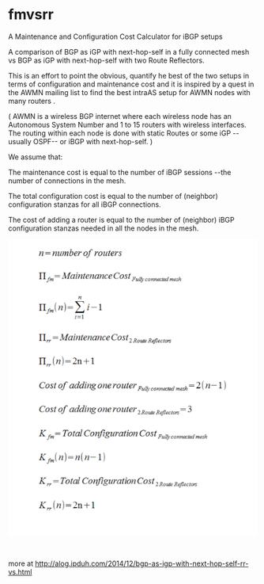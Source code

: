 fmvsrr
===

A Maintenance and Configuration Cost Calculator for iBGP setups

A comparison of BGP as iGP with next-hop-self in a fully connected mesh vs BGP as iGP with next-hop-self
with two Route Reflectors.

This is an effort to point the obvious,
quantify he best of the two setups in terms of configuration and maintenance cost
and it is inspired by a quest in the AWMN mailing list to find the best intraAS setup for AWMN nodes with many routers .


( AWMN is a wireless BGP internet where each wireless node has an Autonomous System Number and 1 to 15 routers with wireless interfaces. The routing within each node is done with static Routes or some iGP --usually OSPF-- or iBGP with next-hop-self. )


We assume that:

The maintenance cost is equal to the number of iBGP sessions --the number of connections in the mesh.

The total configuration cost is equal to the number of (neighbor) configuration stanzas for all iBGP connections.

The cost of adding a router is equal to the number of (neighbor) iBGP configuration stanzas needed in all the nodes in the mesh.


![discription](https://github.com/ipduh/fmvsrr/blob/master/full_mesh_vs_rr.gif)





<br />

more at http://alog.ipduh.com/2014/12/bgp-as-igp-with-next-hop-self-rr-vs.html
